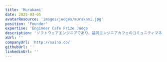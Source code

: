 ```yaml
---
title: 'Murakami'
date: 2025-03-05
avatarResource: 'images/judges/murakami.jpg'
position: 'Founder'
expertise: 'Engineer Cafe Prize Judge'
description: 'ソフトウェアエンジニアであり、福岡エンジニアカフェのコミュニティマネージャーでもあります。'
xUrl: ''
companyUrl: 'http://saino.co/'
githubUrl: ''
linkedinUrl: ''
---
```

